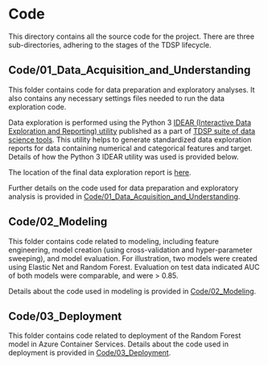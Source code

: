 # Code

This directory contains all the source code for the project. There are three sub-directories, adhering to the stages of the TDSP lifecycle.

## Code/01_Data_Acquisition_and_Understanding
This folder contains code for data preparation and exploratory analyses. It also contains any necessary settings files needed to run the data exploration code. 

Data exploration is performed using the Python 3 [IDEAR (Interactive Data Exploration and Reporting) utility](https://github.com/Azure/Azure-TDSP-Utilities/tree/master/DataScienceUtilities/DataReport-Utils/Python) published as a part of [TDSP suite of data science tools](https://github.com/Azure/Azure-TDSP-Utilities). This utility helps to generate standardized data exploration reports for data containing numerical and categorical features and target. Details of how the Python 3 IDEAR utility was used is provided below. 

The location of the final data exploration report is [here](https://github.com/Azure/MachineLearningSamples-TDSPUCIAdultIncome/tree/master/Docs/DeliveralbeDocs).


Further details on the code used for data preparation and exploratory analysis is provided in [Code/01_Data_Acquisition_and_Understanding](https://github.com/Azure/MachineLearningSamples-TDSPUCIAdultIncome/tree/master/Code/01_Data_Acquisition_and_Understanding).  


## Code/02_Modeling
This folder contains code related to modeling, including feature engineering, model creation (using cross-validation and hyper-parameter sweeping), and model evaluation. For illustration, two models were created using Elastic Net and Random Forest. Evaluation on test data indicated AUC of both models were comparable, and were > 0.85. 

Details about the code used in modeling is provided in [Code/02_Modeling](https://github.com/Azure/MachineLearningSamples-TDSPUCIAdultIncome/tree/master/Code/02_Modeling).

## Code/03_Deployment
This folder contains code related to deployment of the Random Forest model in Azure Container Services. Details about the code used in deployment is provided in [Code/03_Deployment](https://github.com/Azure/MachineLearningSamples-TDSPUCIAdultIncome/tree/master/Code/03_Deployment).

